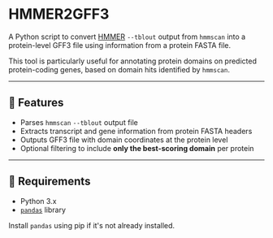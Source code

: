 # HMMER2GFF3

A Python script to convert [HMMER](http://hmmer.org/) `--tblout` output from `hmmscan` into a protein-level GFF3 file using information from a protein FASTA file.

This tool is particularly useful for annotating protein domains on predicted protein-coding genes, based on domain hits identified by `hmmscan`.

---

## 🔧 Features

- Parses `hmmscan` `--tblout` output file
- Extracts transcript and gene information from protein FASTA headers
- Outputs GFF3 file with domain coordinates at the protein level
- Optional filtering to include **only the best-scoring domain** per protein

---

## 🐍 Requirements

- Python 3.x
- [`pandas`](https://pandas.pydata.org/) library

Install `pandas` using pip if it's not already installed.

